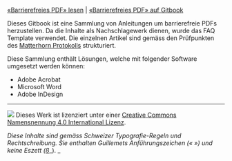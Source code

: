 [«Barrierefreies PDF» lesen](https://pixelstrolch.gitbooks.io/barrierefreies-pdf/content/) \| [«Barrierefreies PDF» auf Gitbook](https://www.gitbook.com/book/pixelstrolch/barrierefreies-pdf/details)

Dieses Gitbook ist eine Sammlung von Anleitungen um barrierefreie PDFs herzustellen. Da die Inhalte als Nachschlagewerk dienen, wurde das FAQ Template verwendet. Die einzelnen Artikel sind gemäss den Prüfpunkten des [Matterhorn Protokolls](https://www.gitbook.com/0-2_begriffe.md) strukturiert.

Diese Sammlung enthält Lösungen, welche mit folgender Software umgesetzt werden können:

* Adobe Acrobat
* Microsoft Word
* Adobe InDesign

---

[![](https://i.creativecommons.org/l/by/4.0/80x15.png)](http://creativecommons.org/licenses/by/4.0/) Dieses Werk ist lizenziert unter einer [Creative Commons Namensnennung 4.0 International Lizenz](http://creativecommons.org/licenses/by/4.0/). 

_Diese Inhalte sind gemäss Schweizer Typografie-Regeln und Rechtschreibung. Sie enthalten Guillemets Anführungszeichen \(« »\) und keine Eszett \(_[_ß_](https://de.wikipedia.org/wiki/%C3%9F)_\). _

